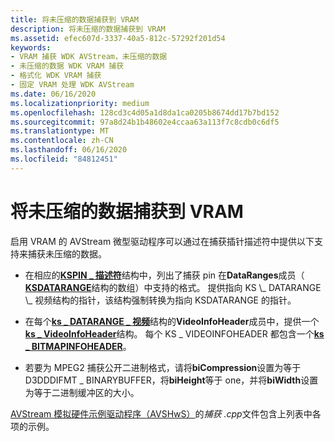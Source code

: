 ```yaml
---
title: 将未压缩的数据捕获到 VRAM
description: 将未压缩的数据捕获到 VRAM
ms.assetid: efec607d-3337-40a5-812c-57292f201d54
keywords:
- VRAM 捕获 WDK AVStream，未压缩的数据
- 未压缩的数据 WDK VRAM 捕获
- 格式化 WDK VRAM 捕获
- 固定 VRAM 处理 WDK AVStream
ms.date: 06/16/2020
ms.localizationpriority: medium
ms.openlocfilehash: 128cd3c4d05a1d8da1ca0205b8674dd17b7bd152
ms.sourcegitcommit: 97a8d24b1b48602e4ccaa63a113f7c8cdb0c6df5
ms.translationtype: MT
ms.contentlocale: zh-CN
ms.lasthandoff: 06/16/2020
ms.locfileid: "84812451"
---
```

# <a name="capturing-uncompressed-data-to-vram"></a>将未压缩的数据捕获到 VRAM

启用 VRAM 的 AVStream 微型驱动程序可以通过在捕获插针描述符中提供以下支持来捕获未压缩的数据。

- 在相应的[**KSPIN \_ 描述符**](https://docs.microsoft.com/windows-hardware/drivers/ddi/ks/ns-ks-kspin_descriptor)结构中，列出了捕获 pin 在**DataRanges**成员（ [**KSDATARANGE**](https://docs.microsoft.com/previous-versions/ff561658(v=vs.85))结构的数组）中支持的格式。 提供指向 KS \_ DATARANGE \_ 视频结构的指针，该结构强制转换为指向 KSDATARANGE 的指针。

- 在每个[**ks \_ DATARANGE \_ 视频**](https://docs.microsoft.com/windows-hardware/drivers/ddi/ksmedia/ns-ksmedia-tagks_datarange_video)结构的**VideoInfoHeader**成员中，提供一个[**ks \_ VideoInfoHeader**](https://docs.microsoft.com/windows-hardware/drivers/ddi/ksmedia/ns-ksmedia-tagks_videoinfoheader)结构。 每个 KS \_ VIDEOINFOHEADER 都包含一个[**ks \_ BITMAPINFOHEADER**](https://docs.microsoft.com/windows-hardware/drivers/ddi/ksmedia/ns-ksmedia-tagks_bitmapinfoheader)。

- 若要为 MPEG2 捕获公开二进制格式，请将**biCompression**设置为等于 D3DDDIFMT \_ BINARYBUFFER，将**biHeight**等于 one，并将**biWidth**设置为等于二进制缓冲区的大小。

[AVStream 模拟硬件示例驱动程序（AVSHwS）](https://docs.microsoft.com/samples/microsoft/windows-driver-samples/avstream-simulated-hardware-sample-driver-avshws/)的*捕获 .cpp*文件包含上列表中各项的示例。

